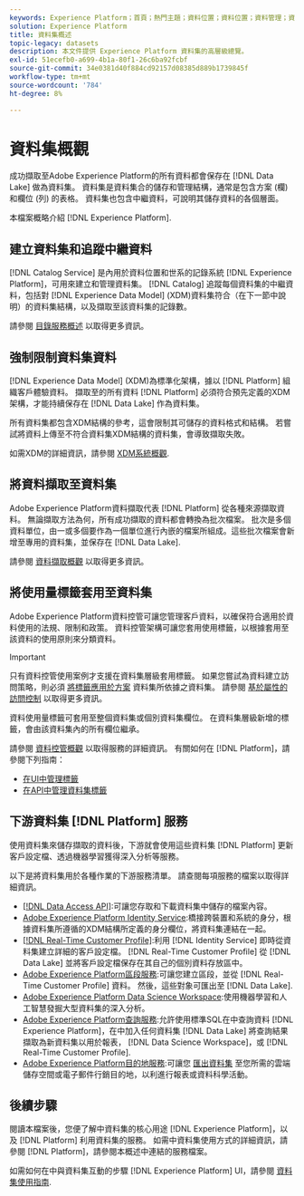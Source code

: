 ```yaml
---
keywords: Experience Platform；首頁；熱門主題；資料位置；資料位置；資料管理；資料管理；世系；世系；資料類型；資料類型；資料類型
solution: Experience Platform
title: 資料集概述
topic-legacy: datasets
description: 本文件提供 Experience Platform 資料集的高層級總覽。
exl-id: 51ecefb0-a699-4b1a-80f1-26c6ba92fcbf
source-git-commit: 34e0381d40f884cd92157d08385d889b1739845f
workflow-type: tm+mt
source-wordcount: '784'
ht-degree: 8%

---
```


# 資料集概觀

成功擷取至Adobe Experience Platform的所有資料都會保存在 [!DNL Data Lake] 做為資料集。 資料集是資料集合的儲存和管理結構，通常是包含方案 (欄) 和欄位 (列) 的表格。 資料集也包含中繼資料，可說明其儲存資料的各個層面。 

本檔案概略介紹 [!DNL Experience Platform].

## 建立資料集和追蹤中繼資料

[!DNL Catalog Service] 是內用於資料位置和世系的記錄系統 [!DNL Experience Platform]，可用來建立和管理資料集。 [!DNL Catalog] 追蹤每個資料集的中繼資料，包括對 [!DNL Experience Data Model] (XDM)資料集符合（在下一節中說明）的資料集結構，以及擷取至該資料集的記錄數。

請參閱 [目錄服務概述](../home.md) 以取得更多資訊。

## 強制限制資料集資料

[!DNL Experience Data Model] (XDM)為標準化架構，據以 [!DNL Platform] 組織客戶體驗資料。 擷取至的所有資料 [!DNL Platform] 必須符合預先定義的XDM架構，才能持續保存在 [!DNL Data Lake] 作為資料集。

所有資料集都包含XDM結構的參考，這會限制其可儲存的資料格式和結構。 若嘗試將資料上傳至不符合資料集XDM結構的資料集，會導致擷取失敗。

如需XDM的詳細資訊，請參閱 [XDM系統概觀](../../xdm/home.md).

## 將資料擷取至資料集

Adobe Experience Platform資料擷取代表 [!DNL Platform] 從各種來源擷取資料。 無論擷取方法為何，所有成功擷取的資料都會轉換為批次檔案。 批次是多個資料單位，由一或多個要作為一個單位進行內嵌的檔案所組成。這些批次檔案會新增至專用的資料集，並保存在 [!DNL Data Lake].

請參閱 [資料擷取概觀](../../ingestion/home.md) 以取得更多資訊。

## 將使用量標籤套用至資料集

Adobe Experience Platform資料控管可讓您管理客戶資料，以確保符合適用於資料使用的法規、限制和政策。 資料控管架構可讓您套用使用標籤，以根據套用至該資料的使用原則來分類資料。

>[!IMPORTANT]
>
>只有資料控管使用案例才支援在資料集層級套用標籤。 如果您嘗試為資料建立訪問策略，則必須 [將標籤應用於方案](../../xdm/tutorials/labels.md) 資料集所依據之資料集。 請參閱 [基於屬性的訪問控制](../../access-control/abac/overview.md) 以取得更多資訊。

資料使用量標籤可套用至整個資料集或個別資料集欄位。 在資料集層級新增的標籤，會由該資料集內的所有欄位繼承。

請參閱 [資料控管概觀](../../data-governance/home.md) 以取得服務的詳細資訊。 有關如何在 [!DNL Platform]，請參閱下列指南：

* [在UI中管理標籤](../../data-governance/labels/user-guide.md)
* [在API中管理資料集標籤](../../data-governance/labels/dataset-api.md)

## 下游資料集 [!DNL Platform] 服務

使用資料集來儲存擷取的資料後，下游就會使用這些資料集 [!DNL Platform] 更新客戶設定檔、透過機器學習獲得深入分析等服務。

以下是將資料集用於各種作業的下游服務清單。 請查閱每項服務的檔案以取得詳細資訊。

* [[!DNL Data Access API]](../../data-access/home.md):可讓您存取和下載資料集中儲存的檔案內容。
* [Adobe Experience Platform Identity Service](../../identity-service/home.md):橋接跨裝置和系統的身分，根據資料集所遵循的XDM結構所定義的身分欄位，將資料集連結在一起。
* [[!DNL Real-Time Customer Profile]](../../profile/home.md):利用 [!DNL Identity Service] 即時從資料集建立詳細的客戶設定檔。 [!DNL Real-Time Customer Profile] 從 [!DNL Data Lake] 並將客戶設定檔保存在其自己的個別資料存放區中。
* [Adobe Experience Platform區段服務](../../segmentation/home.md):可讓您建立區段，並從 [!DNL Real-Time Customer Profile] 資料。 然後，這些對象可匯出至 [!DNL Data Lake].
* [Adobe Experience Platform Data Science Workspace](../../data-science-workspace/home.md):使用機器學習和人工智慧發掘大型資料集的深入分析。
* [Adobe Experience Platform查詢服務](../../query-service/home.md):允許使用標準SQL在中查詢資料 [!DNL Experience Platform]，在中加入任何資料集 [!DNL Data Lake] 將查詢結果擷取為新資料集以用於報表， [!DNL Data Science Workspace]，或 [!DNL Real-Time Customer Profile].
* [Adobe Experience Platform目的地服務](../../destinations/home.md):可讓您 [匯出資料集](/help/destinations/ui/export-datasets.md) 至您所需的雲端儲存空間或電子郵件行銷目的地，以利進行報表或資料科學活動。

## 後續步驟

閱讀本檔案後，您便了解中資料集的核心用途 [!DNL Experience Platform]，以及 [!DNL Platform] 利用資料集的服務。 如需中資料集使用方式的詳細資訊，請參閱 [!DNL Platform]，請參閱本概述中連結的服務檔案。

如需如何在中與資料集互動的步驟 [!DNL Experience Platform] UI，請參閱 [資料集使用指南](user-guide.md).

